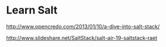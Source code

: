Learn Salt
====

http://www.opencredo.com/2013/01/10/a-dive-into-salt-stack/

http://www.slideshare.net/SaltStack/salt-air-19-saltstack-raet

